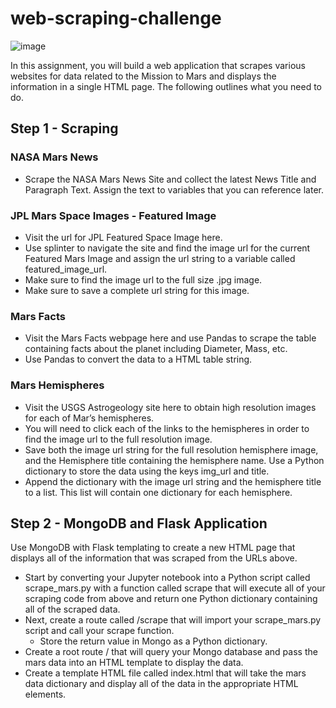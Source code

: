 # web-scraping-challenge

![image](https://user-images.githubusercontent.com/75814058/111058911-92c6a080-8446-11eb-8ba5-0a4348d32667.png)


In this assignment, you will build a web application that scrapes various websites for data related to the Mission to Mars and displays the information in a single HTML page. The following outlines what you need to do.

## Step 1 - Scraping

### NASA Mars News
* Scrape the NASA Mars News Site and collect the latest News Title and Paragraph Text. Assign the text to variables that you can reference later.

### JPL Mars Space Images - Featured Image
* Visit the url for JPL Featured Space Image here.
* Use splinter to navigate the site and find the image url for the current Featured Mars Image and assign the url string to a variable called featured_image_url.
* Make sure to find the image url to the full size .jpg image.
* Make sure to save a complete url string for this image.

### Mars Facts
* Visit the Mars Facts webpage here and use Pandas to scrape the table containing facts about the planet including Diameter, Mass, etc.
* Use Pandas to convert the data to a HTML table string.

### Mars Hemispheres
* Visit the USGS Astrogeology site here to obtain high resolution images for each of Mar’s hemispheres.
* You will need to click each of the links to the hemispheres in order to find the image url to the full resolution image.
* Save both the image url string for the full resolution hemisphere image, and the Hemisphere title containing the hemisphere name. Use a Python dictionary to store the data using the keys img_url and title.
* Append the dictionary with the image url string and the hemisphere title to a list. This list will contain one dictionary for each hemisphere.

## Step 2 - MongoDB and Flask Application
Use MongoDB with Flask templating to create a new HTML page that displays all of the information that was scraped from the URLs above.

* Start by converting your Jupyter notebook into a Python script called scrape_mars.py with a function called scrape that will execute all of your scraping code from above and return one Python dictionary containing all of the scraped data.
* Next, create a route called /scrape that will import your scrape_mars.py script and call your scrape function.
  *  Store the return value in Mongo as a Python dictionary.
*  Create a root route / that will query your Mongo database and pass the mars data into an HTML template to display the data.
*  Create a template HTML file called index.html that will take the mars data dictionary and display all of the data in the appropriate HTML elements. 

